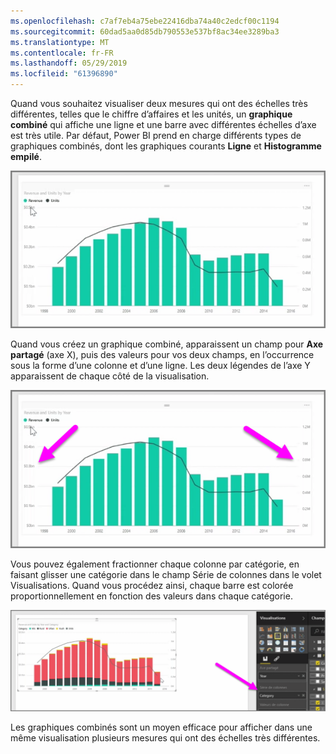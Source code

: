 ```yaml
---
ms.openlocfilehash: c7af7eb4a75ebe22416dba74a40c2edcf00c1194
ms.sourcegitcommit: 60dad5aa0d85db790553e537bf8ac34ee3289ba3
ms.translationtype: MT
ms.contentlocale: fr-FR
ms.lasthandoff: 05/29/2019
ms.locfileid: "61396890"
---
```

Quand vous souhaitez visualiser deux mesures qui ont des échelles très différentes, telles que le chiffre d’affaires et les unités, un **graphique combiné** qui affiche une ligne et une barre avec différentes échelles d’axe est très utile. Par défaut, Power BI prend en charge différents types de graphiques combinés, dont les graphiques courants **Ligne** et **Histogramme empilé**.

![](media/3-3-create-combination-charts/3-3_1.png)

Quand vous créez un graphique combiné, apparaissent un champ pour **Axe partagé** (axe X), puis des valeurs pour vos deux champs, en l’occurrence sous la forme d’une colonne et d’une ligne. Les deux légendes de l’axe Y apparaissent de chaque côté de la visualisation.

![](media/3-3-create-combination-charts/3-3_2.png)

Vous pouvez également fractionner chaque colonne par catégorie, en faisant glisser une catégorie dans le champ Série de colonnes dans le volet Visualisations. Quand vous procédez ainsi, chaque barre est colorée proportionnellement en fonction des valeurs dans chaque catégorie.

![](media/3-3-create-combination-charts/3-3_3.png)

Les graphiques combinés sont un moyen efficace pour afficher dans une même visualisation plusieurs mesures qui ont des échelles très différentes.

